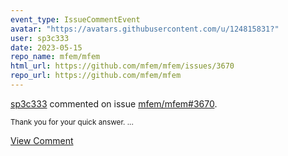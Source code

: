 ```yaml
---
event_type: IssueCommentEvent
avatar: "https://avatars.githubusercontent.com/u/124815831?"
user: sp3c333
date: 2023-05-15
repo_name: mfem/mfem
html_url: https://github.com/mfem/mfem/issues/3670
repo_url: https://github.com/mfem/mfem
---
```


<a href='https://github.com/sp3c333' target='_blank'>sp3c333</a> commented on issue <a href='https://github.com/mfem/mfem/issues/3670' target='_blank'>mfem/mfem#3670</a>.

<small>Thank you for your quick answer....</small>

<a href='https://github.com/mfem/mfem/issues/3670' target='_blank'>View Comment</a>